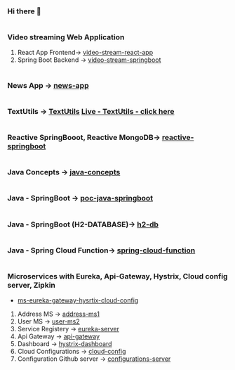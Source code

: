 ### Hi there 👋
#
### Video streaming Web Application
1. React App Frontend-> [video-stream-react-app](https://github.com/tsmahur/video-stream-react-app)
2. Spring Boot Backend -> [video-stream-springboot](https://github.com/tsmahur/video-stream-springboot)
#
### News App -> [news-app](https://github.com/tsmahur/news-app)
#   
### TextUtils -> [TextUtils](https://github.com/tsmahur/TextUtils) [Live - TextUtils - click here](https://tsmahur.github.io/TextUtils)
#
### Reactive SpringBooot, Reactive MongoDB-> [reactive-springboot](https://github.com/tsmahur/reactive-springboot)
#
### Java Concepts -> [java-concepts](https://github.com/tsmahur/java-concepts)
#
### Java - SpringBoot -> [poc-java-springboot](https://github.com/tsmahur/poc-java-springboot)
#
### Java - SpringBoot (H2-DATABASE)-> [h2-db](https://github.com/tsmahur/h2-db)
#
### Java - Spring Cloud Function-> [spring-cloud-function](https://github.com/tsmahur/spring-cloud-function)
#
### Microservices with Eureka, Api-Gateway, Hystrix, Cloud config server, Zipkin
   - [ms-eureka-gateway-hysrtix-cloud-config](https://github.com/tsmahur/ms-eureka-gateway-hysrtix-cloud-config)
1. Address MS -> [address-ms1](https://github.com/tsmahur/address-ms1)
2. User MS -> [user-ms2](https://github.com/tsmahur/user-ms2)
3. Service Registery -> [eureka-server](https://github.com/tsmahur/eureka-server)
4. Api Gateway -> [api-gateway](https://github.com/tsmahur/api-gateway)
5. Dashboard -> [hystrix-dashboard](https://github.com/tsmahur/hystrix-dashboard/)
6. Cloud Configurations -> [cloud-config](https://github.com/tsmahur/cloud-config)
7. Configuration Github server -> [configurations-server](https://github.com/tsmahur/configurations-server)
#
